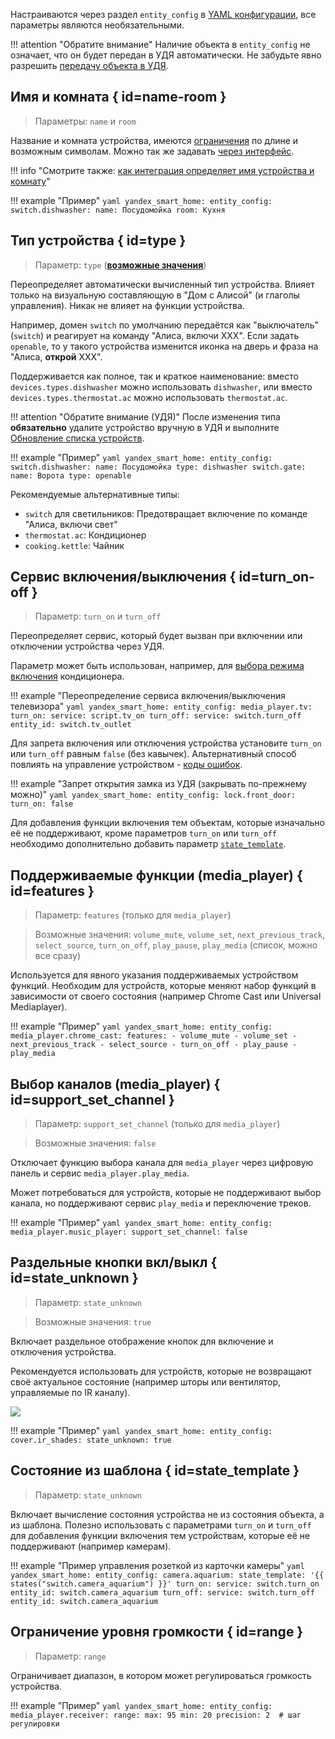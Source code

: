 Настраиваются через раздел `entity_config` в [YAML конфигурации](./getting-started.md#yaml), все параметры являются необязательными.

!!! attention "Обратите внимание"
    Наличие объекта в `entity_config` не означает, что он будет передан в УДЯ автоматически. Не забудьте явно разрешить [передачу объекта в УДЯ](./filter.md).

## Имя и комната { id=name-room }

> Параметры: `name` и `room`

Название и комната устройства, имеются [ограничения](../quirks.md#naming) по длине и возможным символам. Можно так же задавать [через интерфейс](../quirks.md#naming).

!!! info "Смотрите также: [как интеграция определяет имя устройства и комнату](../quirks.md#naming)"

!!! example "Пример"
    ```yaml
    yandex_smart_home:
      entity_config:
        switch.dishwasher:
          name: Посудомойка
          room: Кухня
    ```

## Тип устройства { id=type }

> Параметр: `type` ([**возможные значения**](https://yandex.ru/dev/dialogs/smart-home/doc/concepts/device-types.html))

Переопределяет автоматически вычисленный тип устройства. Влияет только на визуальную составляющую в "Дом с Алисой" (и глаголы управления). Никак не влияет на функции устройства.

Например, домен `switch` по умолчанию передаётся как "выключатель" (`switch`) и реагирует на команду "Алиса, включи ХХХ".
Если задать `openable`, то у такого устройства изменится иконка на дверь и фраза на "Алиса, **открой** XXX".

Поддерживается как полное, так и краткое наименование: вместо `devices.types.dishwasher` можно использовать `dishwasher`, или вместо `devices.types.thermostat.ac` можно использовать `thermostat.ac`.

!!! attention "Обратите внимание (УДЯ)"
    После изменения типа **обязательно** удалите устройство вручную в УДЯ и выполните [Обновление списка устройств](../platforms/yandex.md#discovery).

!!! example "Пример"
    ```yaml
    yandex_smart_home:
      entity_config:
        switch.dishwasher:
          name: Посудомойка
          type: dishwasher
        switch.gate:
          name: Ворота
          type: openable
    ```

Рекомендуемые альтернативные типы:

* `switch` для светильников: Предотвращает включение по команде "Алиса, включи свет"
* `thermostat.ac`: Кондиционер
* `cooking.kettle`: Чайник

## Сервис включения/выключения { id=turn_on-off }

> Параметр: `turn_on` и `turn_off`

Переопределяет сервис, который будет вызван при включении или отключении устройства через УДЯ.

Параметр может быть использован, например, для [выбора режима включения](../devices/climate.md) кондиционера.

!!! example "Переопределение сервиса включения/выключения телевизора"
    ```yaml
    yandex_smart_home:
      entity_config:
        media_player.tv:
          turn_on:
            service: script.tv_on
          turn_off:
            service: switch.turn_off
            entity_id: switch.tv_outlet
    ```

Для запрета включения или отключения устройства установите `turn_on` или `turn_off` равным `false` (без кавычек).
Альтернативный способ повлиять на управление устройством - [коды ошибок](../advanced/error-codes.md).

!!! example "Запрет открытия замка из УДЯ (закрывать по-прежнему можно)"
    ```yaml
      yandex_smart_home:
        entity_config:
          lock.front_door:
            turn_on: false
    ```

Для добавления функции включения тем объектам, которые изначально её не поддерживают, кроме параметров `turn_on` или `turn_off` необходимо дополнительно добавить параметр [`state_template`](#state_template).

## Поддерживаемые функции (media_player) { id=features }

> Параметр: `features` (только для `media_player`)

> Возможные значения: `volume_mute`, `volume_set`, `next_previous_track`, `select_source`, `turn_on_off`, `play_pause`, `play_media` (список, можно все сразу)

Используется для явного указания поддерживаемых устройством функций.
Необходим для устройств, которые меняют набор функций в зависимости от своего состояния (например Chrome Cast или Universal Mediaplayer).

!!! example "Пример"
    ```yaml
    yandex_smart_home:
      entity_config:
        media_player.chrome_cast:
          features:
            - volume_mute
            - volume_set
            - next_previous_track
            - select_source
            - turn_on_off
            - play_pause
            - play_media
    ```

## Выбор каналов (media_player) { id=support_set_channel }

> Параметр: `support_set_channel` (только для `media_player`)

> Возможные значения: `false`

Отключает функцию выбора канала для `media_player` через цифровую панель и сервис `media_player.play_media`.

Может потребоваться для устройств, которые не поддерживают выбор канала, но поддерживают сервис `play_media` и переключение треков.

!!! example "Пример"
    ```yaml
    yandex_smart_home:
      entity_config:
        media_player.music_player:
          support_set_channel: false
    ```

## Раздельные кнопки вкл/выкл { id=state_unknown }

> Параметр: `state_unknown`

> Возможные значения: `true`

Включает раздельное отображение кнопок для включение и отключения устройства.

Рекомендуется использовать для устройств, которые не возвращают своё актуальное состояние (например шторы или вентилятор, управляемые по IR каналу).

![](../assets/images/config/state_unknown.png)

!!! example "Пример"
    ```yaml
    yandex_smart_home:
      entity_config:
        cover.ir_shades:
          state_unknown: true
    ```

## Состояние из шаблона { id=state_template }

> Параметр: `state_unknown`

Включает вычисление состояния устройства не из состояния объекта, а из шаблона. Полезно использовать с параметрами `turn_on` и `turn_off` для добавления функции включения тем устройствам, которые её не поддерживают (например камерам).

!!! example "Пример управления розеткой из карточки камеры"
    ```yaml
    yandex_smart_home:
      entity_config:
        camera.aquarium:
          state_template: '{{ states("switch.camera_aquarium") }}'
          turn_on:
            service: switch.turn_on
            entity_id: switch.camera_aquarium
          turn_off:
            service: switch.turn_off
            entity_id: switch.camera_aquarium
    ```

## Ограничение уровня громкости { id=range }

> Параметр: `range`

Ограничивает диапазон, в котором может регулироваться громкость устройства.

!!! example "Пример"
    ```yaml
    yandex_smart_home:
      entity_config:
        media_player.receiver:
          range:
            max: 95
            min: 20
            precision: 2  # шаг регулировки
    ```
